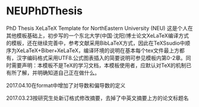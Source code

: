 # NEUPhDThesis
PhD Thesis XeLaTeX Template for NorthEastern University (NEU)
这是个人在其他模板基础上，初步写的一个东北大学(中国·沈阳)博士论文XeLaTeX编译方式的模板，还在继续完善中，参考文献采用BibLaTeX方式，因此在TeXSsudio中顺序为XeLaTeX+Biber+XeLaTeX，编译环境的说明在基本每个tex文件最上方都有，汉字编码格式采用UTF8.公式图表插入的简要说明可参见模板内第0-2章。同时需要声明：本模板不是TeX的学习文档，本模板使用者，应默认对TeX的机制已有所了解，并明确知道自己正在做什么。

2017.04.10在format中增加了对导数和偏导数的定义

2017.03.23按研究生处新订格式修改摘要，去掉了中英文摘要上方的论文标题名
